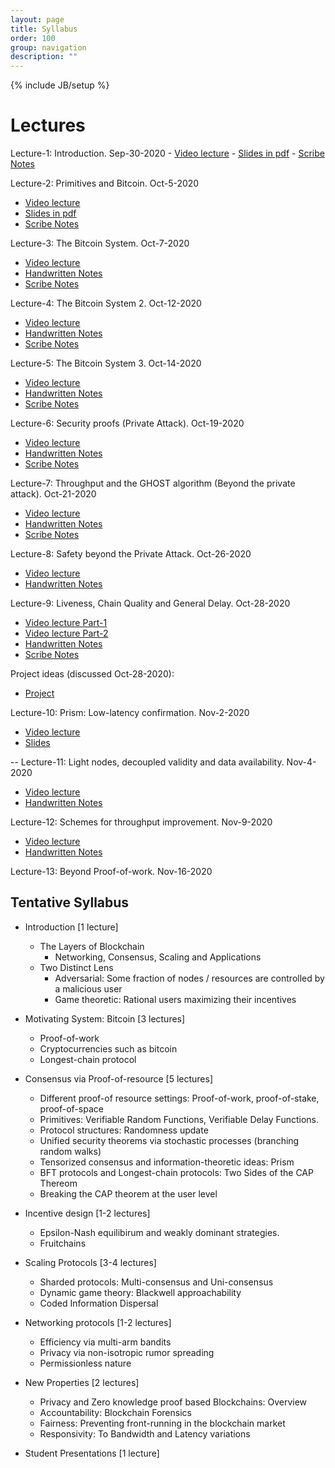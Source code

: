 ```yaml
---
layout: page
title: Syllabus
order: 100
group: navigation
description: ""
---
```

{% include JB/setup %}

<h1> Lectures </h1>
Lecture-1: Introduction. Sep-30-2020
- <a href='https://washington.zoom.us/rec/share/Y5EhcDMnBnTazn1R89SNAbEYAcMhNMuEvPV5cJ0Bk4ou2GhJR_AqVwI_qUdRHWS9.vXxhSUEoYu4vl_kG?startTime=1601502661000'>Video lecture</a>
- <a href='Lecture1.pdf'>Slides in pdf</a>
- <a href='Scribe_notes_Lecture_1.pdf'>Scribe Notes</a>

Lecture-2: Primitives and Bitcoin. Oct-5-2020
- <a href='https://washington.zoom.us/rec/share/Z1O-ez0Qmq5yixjJ7U8USzFNxSbN51IghXO72l6EEY4_pa5AqzpwbRvg6j3695Jc.1r-s3pzriec2Paoc
'>Video lecture</a>
- <a href='Lecture2.pdf'>Slides in pdf</a>
- <a href='Scribe_notes_Lecture_2.pdf'>Scribe Notes</a>

Lecture-3: The Bitcoin System. Oct-7-2020
- <a href='https://washington.zoom.us/rec/share/t_Vpf5uFZoTpg8tWriDclKqMwClym47rGL6J-HmH0mmJib9eI0Lk7Bh3Qptqm0mn.yVtLlqfUxanMceoY'>Video lecture</a>
- <a href='https://onedrive.live.com/redir?resid=5F123F2286DE1545%21171&authkey=%21AGSa1TPHYHp5zIY&page=View&wd=target%28Lectures.one%7C2fc43add-236e-d848-93e9-3f8ef2e0a45d%2FLecture%203%20Bitcoin%7C8218cd4e-298a-094e-83f4-153168a4a68e%2F%29'>Handwritten Notes</a>
- <a href='Scribe_notes_Lecture_3.pdf'>Scribe Notes</a>

Lecture-4: The Bitcoin System 2. Oct-12-2020
- <a href='https://washington.zoom.us/rec/share/fVMvFpnq1Xi8t4Xi4jUEDaGymOlmJPMwLxOfxQnO1_tKxCUo2bUkP-mWW_6z8bMG.clZCHa_2tfk8hggm'>Video lecture</a>
- <a href='https://onedrive.live.com/redir?resid=5F123F2286DE1545%21171&authkey=%21AGSa1TPHYHp5zIY&page=View&wd=target%28Lectures.one%7C2fc43add-236e-d848-93e9-3f8ef2e0a45d%2FLecture%203%20Bitcoin%7C8218cd4e-298a-094e-83f4-153168a4a68e%2F%29'>Handwritten Notes</a>
- <a href='Scribe_notes_Lecture_4.pdf'>Scribe Notes</a>

Lecture-5: The Bitcoin System 3. Oct-14-2020
- <a href='https://washington.zoom.us/rec/share/HnZZGTEbzUGQ0_79ZI_NmGkxhqVJJ-d3o4uEw77T2fq0ESaqvOm9ZpAX9Vlr1b9u.x6qNYCulCOECs5bF'>Video lecture</a>
- <a href='https://onedrive.live.com/redir?resid=5F123F2286DE1545%21171&authkey=%21AGSa1TPHYHp5zIY&page=View&wd=target%28Lectures.one%7C2fc43add-236e-d848-93e9-3f8ef2e0a45d%2FLecture%205%20Security%7Ce68c64c9-468e-b343-9089-9013f7a3250e%2F%29'>Handwritten Notes</a>
- <a href='Scribe_notes_Lecture_5.pdf'>Scribe Notes</a>

Lecture-6: Security proofs (Private Attack). Oct-19-2020
- <a href='https://washington.zoom.us/rec/share/hND_3wmZcxg72rJADO3SEo7uBYOAgmkIc2cmPPwuzTkb4s4jB7XCjYum1s1Hdb64.U5hrStxeSX3GOrnh'>Video lecture</a>
- <a href='https://onedrive.live.com/redir?resid=5F123F2286DE1545%21171&authkey=%21AGSa1TPHYHp5zIY&page=View&wd=target%28Lectures.one%7C2fc43add-236e-d848-93e9-3f8ef2e0a45d%2FLecture%206%20Security%20Analysis%7Cbe8f0c6c-95e2-4743-a4b0-ba0d4b25978b%2F%29'>Handwritten Notes</a>
- <a href='Scribe_notes_Lecture_6.pdf'>Scribe Notes</a>


Lecture-7: Throughput and the GHOST algorithm (Beyond the private attack). Oct-21-2020
- <a href='https://washington.zoom.us/rec/share/fNSTDCITeoBa3zydpjVA3omGMowD7ITrfMo-6Y5bWS_Ljc4JxkWIwRRELcv04z82.PrYDW8iqH-9An4z_'>Video lecture</a>
- <a href='https://onedrive.live.com/redir?resid=5F123F2286DE1545%21171&authkey=%21AGSa1TPHYHp5zIY&page=View&wd=target%28Lectures.one%7C2fc43add-236e-d848-93e9-3f8ef2e0a45d%2FLecture%207%20Beyond%20Private%20Attack%7C771304f6-53da-1c4d-89e3-35909932a2e1%2F%29'>Handwritten Notes</a>
- <a href='Scribe_notes_Lecture_7.pdf'>Scribe Notes</a>

Lecture-8: Safety beyond the Private Attack. Oct-26-2020
- <a href='https://washington.zoom.us/rec/share/MDqF1g1fH1ZIDpQuCCewH-yxugpkezZF33IFxCuw2B_w4FDBisGJ2BuvIiC1VadR.Q31GwMlY_41DeUxE'>Video lecture</a>
- <a href='https://onedrive.live.com/redir?resid=5F123F2286DE1545%21171&authkey=%21AGSa1TPHYHp5zIY&page=View&wd=target%28Lectures.one%7C2fc43add-236e-d848-93e9-3f8ef2e0a45d%2FLecture%208%20Full%20Security%20Proof%7C3b7c1ec3-de44-af47-99d8-588873e34077%2F%29'>Handwritten Notes</a>

Lecture-9: Liveness, Chain Quality and General Delay. Oct-28-2020
- <a href='https://washington.zoom.us/rec/play/R87el8U1O7vjUh4v4bGmgSrXqFv9ZiZqU4pBUbYZG4BXa04FSSs-tSIiU3J74rk8FQjilFSWog3rss2K.Ay8K6TxGg8amnA6l?
startTime=1603920878000'>Video lecture Part-1</a>
- <a href='https://washington.zoom.us/rec/play/Dq_7vqU_ecfivV9emplH9sbQAGpi6InraGR1a4TAfBd9u1lS9KaEoL3cqiqrdRtGZzIFUPsSTp9mda6u.LenWMsW6kCIUSF_y?startTime=1603926903000'>Video lecture Part-2</a>
- <a href='https://onedrive.live.com/redir?resid=5F123F2286DE1545%21171&authkey=%21AGSa1TPHYHp5zIY&page=View&wd=target%28Lectures.one%7C2fc43add-236e-d848-93e9-3f8ef2e0a45d%2FLecture%209%20Security%20..%20Contd%20and%20Latency%7C497ed1d1-f97d-5743-b991-08ea2c125213%2F%29'>Handwritten Notes</a>
- <a href='Scribe_notes_Lecture_9.pdf'>Scribe Notes</a>

Project ideas (discussed Oct-28-2020): 
- <a href='https://washington.zoom.us/rec/share/2Z_NcR0dmK1kF_DqIXR9sjxzJMi2PJo7L99-AX9tuORt248fy57sf43fI3s_GOIf.9enT7MszrdSRHV4Z?startTime=1603926015000'>Project</a>

Lecture-10: Prism: Low-latency confirmation. Nov-2-2020
- <a href='https://washington.zoom.us/rec/share/f3Fm6HdVdRXacW49TQgZ3kdLNnum2SVFNumF7R4j6bw1pvvMW0TS2AqA09sInXxp.l8Dk6EoxIlA6I1f3?startTime=1604356558000'>Video lecture</a>
- <a href='Lecture10_Slides.pdf'>Slides</a>

--
Lecture-11: Light nodes, decoupled validity and data availability. Nov-4-2020
- <a href='https://washington.zoom.us/rec/share/RNY6Ur8Xw7Ewl636krL8Ar46MgO2WQIwFcaOJerjBpG2pzFGYIRqt7xZJCQlZ0Zh.R90yew2h-pTuFlZj?startTime=1604529143000'>Video lecture</a>
- <a href='https://washington.zoom.us/rec/share/eqkqw_sn0FIK-o9N-YB7Cfd28tAHLPIqJccjU5MG-x3gTjMRfiEKTm0ybVXbt615.jCUuMIAnBAI2l5kd'>Handwritten Notes</a>

Lecture-12: Schemes for throughput improvement. Nov-9-2020
- <a href='https://washington.zoom.us/rec/share/4mJyyARH62pBhJbnNEgohxbY5LohDHXkm82JnA9Uw-2CZ4lNpnu2pEL0QRYoUxke.OLKrOCg4Vcp6ofMF?startTime=1604961555000'>Video lecture</a>
- <a href='https://onedrive.live.com/redir?resid=5F123F2286DE1545%21171&authkey=%21AGSa1TPHYHp5zIY&page=View&wd=target%28Lectures.one%7C2fc43add-236e-d848-93e9-3f8ef2e0a45d%2FLecture%2012%20Throughput%7Cfbed217b-929f-5443-b93e-f1f392dc608c%2F%29'>Handwritten Notes</a>



Lecture-13: Beyond Proof-of-work. Nov-16-2020



<h2> Tentative Syllabus </h2>


- Introduction [1 lecture]
  - The Layers of Blockchain
    - Networking, Consensus, Scaling and Applications
  - Two Distinct Lens
    - Adversarial: Some fraction of nodes / resources are controlled by a malicious user
    - Game theoretic: Rational users maximizing their incentives
    
- Motivating System: Bitcoin [3 lectures]
  - Proof-of-work
  - Cryptocurrencies such as bitcoin
  - Longest-chain protocol

- Consensus via Proof-of-resource [5 lectures]
  - Different proof-of resource settings: Proof-of-work, proof-of-stake, proof-of-space
  - Primitives: Verifiable Random Functions, Verifiable Delay Functions.
  - Protocol structures: Randomness update
  - Unified security theorems via stochastic processes (branching random walks)
  - Tensorized consensus and information-theoretic ideas: Prism
  - BFT protocols and Longest-chain protocols: Two Sides of the CAP Thereom
  - Breaking the CAP theorem at the user level

- Incentive design [1-2 lectures]
  - Epsilon-Nash equilibirum and weakly dominant strategies.
  - Fruitchains
  
- Scaling Protocols [3-4 lectures]
  - Sharded protocols: Multi-consensus and Uni-consensus
  - Dynamic game theory: Blackwell approachability
  - Coded Information Dispersal

- Networking protocols [1-2 lectures]
  - Efficiency via multi-arm bandits
  - Privacy via non-isotropic rumor spreading
  - Permissionless nature
  
- New Properties [2 lectures]
  - Privacy and Zero knowledge proof based Blockchains: Overview
  - Accountability: Blockchain Forensics 
  - Fairness: Preventing front-running in the blockchain market
  - Responsivity: To Bandwidth and Latency variations

- Student Presentations [1 lecture]





                            
